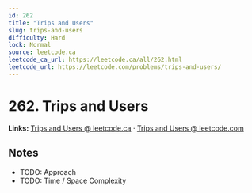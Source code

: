 ```yaml
--- 
id: 262
title: "Trips and Users"
slug: trips-and-users
difficulty: Hard
lock: Normal
source: leetcode.ca
leetcode_ca_url: https://leetcode.ca/all/262.html
leetcode_url: https://leetcode.com/problems/trips-and-users/
---
```


# 262. Trips and Users

**Links:** [Trips and Users @ leetcode.ca](https://leetcode.ca/all/262.html) · [Trips and Users @ leetcode.com](https://leetcode.com/problems/trips-and-users/)

## Notes
- TODO: Approach
- TODO: Time / Space Complexity

